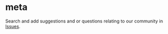 # meta

Search and add suggestions and or questions relating to our community in [Issues](https://github.com/techforthis/meta/issues).
